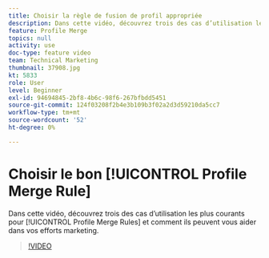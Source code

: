 ```yaml
---
title: Choisir la règle de fusion de profil appropriée
description: Dans cette vidéo, découvrez trois des cas d’utilisation les plus courants des règles de fusion de profils et comment elles peuvent contribuer à vos efforts marketing.
feature: Profile Merge
topics: null
activity: use
doc-type: feature video
team: Technical Marketing
thumbnail: 37908.jpg
kt: 5833
role: User
level: Beginner
exl-id: 94694845-2bf8-4b6c-98f6-267bfbdd5451
source-git-commit: 124f03208f2b4e3b109b3f02a2d3d59210da5cc7
workflow-type: tm+mt
source-wordcount: '52'
ht-degree: 0%

---
```


# Choisir le bon [!UICONTROL Profile Merge Rule]

Dans cette vidéo, découvrez trois des cas d’utilisation les plus courants pour [!UICONTROL Profile Merge Rules] et comment ils peuvent vous aider dans vos efforts marketing.

>[!VIDEO](https://video.tv.adobe.com/v/37908/?quality=12&learn=on)
